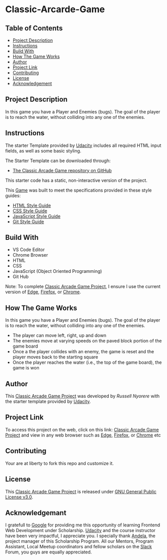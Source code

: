 # Classic-Arcarde-Game

## Table of Contents

* [Project Description](#project-description)
* [Instructions](#instructions)
* [Build With](#build-with)
* [How The Game Works](#How-The-Game-Works)
* [Author](#author)
* [Project Link](#project-link)
* [Contributing](#contributing)
* [License](#license)
* [Acknowledgement](#acknowledgement)

## Project Description

In this game you have a Player and Enemies (bugs). The goal of the player is to reach the water, without colliding into any one of the enemies.

## Instructions

The starter Template provided by [Udacity](https://www.udacity.com/) includes all required HTML input fields, as well as some basic styling.

The Starter Template can be downloaded through:

  * [The Classic Arcade Game repository on GitHub](https://github.com/udacity/frontend-nanodegree-arcade-game)

This starter code has a static, non-interactive version of the project.

This [Game](https://neorusse.github.io/Classic-Arcarde-Game/) was built to meet the specifications provided in these style guides:

  * [HTML Style Guide](http://udacity.github.io/frontend-nanodegree-styleguide/index.html)
  * [CSS Style Guide](http://udacity.github.io/frontend-nanodegree-styleguide/css.html)
  * [JavaScript Style Guide](http://udacity.github.io/frontend-nanodegree-styleguide/javascript.html)
  * [Git Style Guide](https://udacity.github.io/git-styleguide/)
  
## Build With

  * VS Code Editor
  * Chrome Browser
  * HTML
  * CSS
  * JavaScript (Object Oriented Programming)
  * Git Hub
  
Note: To complete [Classic Arcade Game Project](https://neorusse.github.io/Classic-Arcarde-Game/), I ensure I use the current version of [Edge](https://www.microsoft.com/en-us/download/details.aspx?id=48126), [Firefox](https://www.mozilla.org/en-US/firefox/new/), or [Chrome](https://support.google.com/chrome/answer/95346?hl=en).
  
## How The Game Works

In this game you have a Player and Enemies (bugs). The goal of the player is to reach the water, without colliding into any one of the enemies.

  * The player can move left, right, up and down
  * The enemies move at varying speeds on the paved block portion of the game board
  * Once a the player collides with an enemy, the game is reset and the player moves back to the starting square
  * Once the player reaches the water (i.e., the top of the game board), the game is won
  
## Author

This [Classic Arcade Game Project](https://neorusse.github.io/Classic-Arcarde-Game/) was developed by *Russell Nyorere* with the starter template provided by [Udacity](https://www.udacity.com/).
  
## Project Link

To access this project on the web, click on this link: [Classic Arcade Game Project](https://neorusse.github.io/Classic-Arcarde-Game/) and view in any web browser such as [Edge](https://www.microsoft.com/en-us/download/details.aspx?id=48126), [Firefox](https://www.mozilla.org/en-US/firefox/new/), or [Chrome](https://support.google.com/chrome/answer/95346?hl=en) etc

## Contributing

Your are at liberty to fork this repo and customize it.

## License

This [Classic Arcade Game Project](https://neorusse.github.io/Classic-Arcarde-Game/) is released under [GNU General Public License v3.0](https://neorusse.github.io/Memory-Game/blob/master/LICENSE).

## Acknowledgemant

I gratefull to [Google](https://www.google.com/) for providing me this opportunity of learning Frontend Web Development under Scholarship. [Udacity](https://www.udacity.com/) and the course instructor have been very impactful, I appreciate you. I specially thank [Andela](https://andela.com/), the project manager of this Scholarship Program. All our Mentors, Program Assistant, Local Meetup coordinators and fellow scholars on the [Slack](https://slack.com/) Forum, you guys are equally appreciated.
